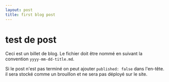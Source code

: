 ```yaml
---
layout: post
title: first blog post
---
```

# test de post

Ceci est un billet de blog. Le fichier doit être nommé en suivant la convention `yyyy-mm-dd-title.md`.

Si le post n'est pas terminé on peut ajouter `published: false` dans l'en-tête. il sera stocké comme un brouillon et ne sera pas déployé sur le site.